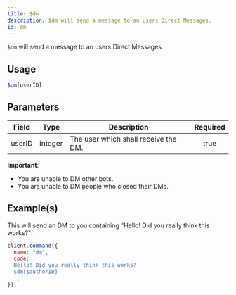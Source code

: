 ```yaml
---
title: $dm
description: $dm will send a message to an users Direct Messages.
id: dm
---
```


`$dm` will send a message to an users Direct Messages.

## Usage

```php
$dm[userID]
```

## Parameters

| Field  | Type    | Description                          | Required |
| ------ | ------- | ------------------------------------ | :------: |
| userID | integer | The user which shall receive the DM. |   true   |

**Important**:

- You are unable to DM other bots.
- You are unable to DM people who closed their DMs.

## Example(s)

This will send an DM to you containing "Hello! Did you really think this works?":

```javascript
client.command({
  name: "dm",
  code: `
  Hello! Did you really think this works?
  $dm[$authorID]
  `,
});
```
